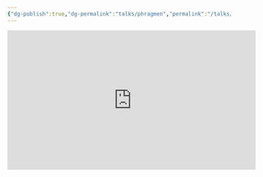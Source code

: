 ```yaml
---
{"dg-publish":true,"dg-permalink":"talks/phragmen","permalink":"/talks/phragmen/","created":"2023-08-28T17:03:26.000+04:00","updated":"2024-11-06T21:34:58.027+04:00"}
---
```


<iframe width="560" height="315" src="https://www.youtube.com/embed/H9OvpAOebTs" title="YouTube video player"
	frameborder="0" allow="accelerometer; autoplay; clipboard-write; encrypted-media; gyroscope; picture-in-picture"
	allowfullscreen></iframe>
